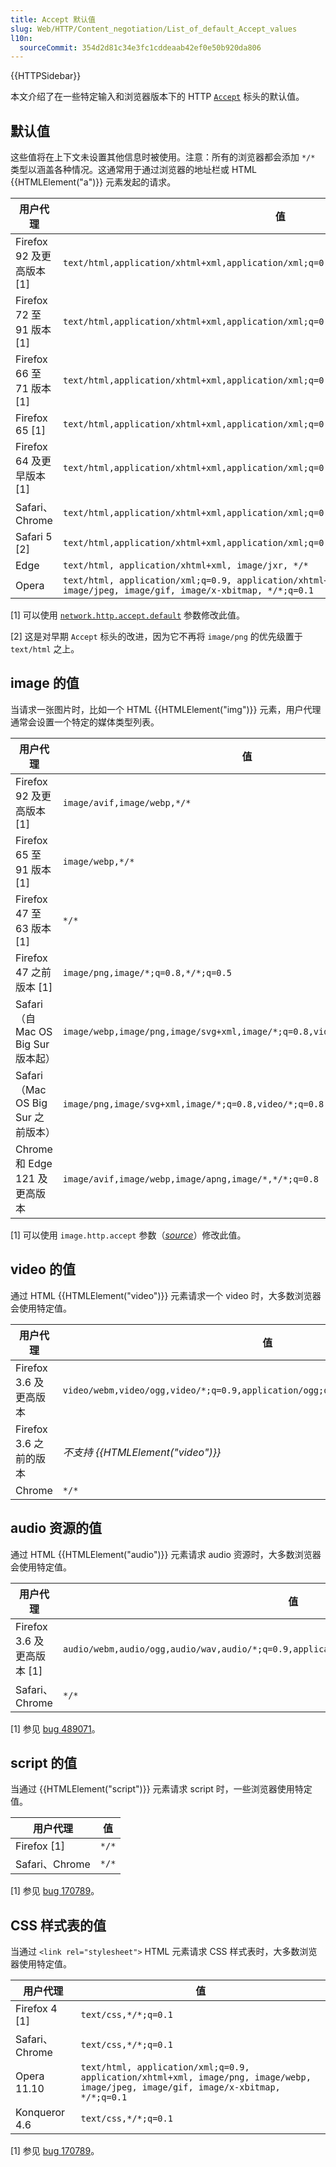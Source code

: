 ```yaml
---
title: Accept 默认值
slug: Web/HTTP/Content_negotiation/List_of_default_Accept_values
l10n:
  sourceCommit: 354d2d81c34e3fc1cddeaab42ef0e50b920da806
---
```


{{HTTPSidebar}}

本文介绍了在一些特定输入和浏览器版本下的 HTTP [`Accept`](/zh-CN/docs/Web/HTTP/Headers/Accept) 标头的默认值。

## 默认值

这些值将在上下文未设置其他信息时被使用。注意：所有的浏览器都会添加 `*/*` 类型以涵盖各种情况。这通常用于通过浏览器的地址栏或 HTML {{HTMLElement("a")}} 元素发起的请求。

| 用户代理                  | 值                                                                                                                                  |
| ------------------------- | ----------------------------------------------------------------------------------------------------------------------------------- |
| Firefox 92 及更高版本 [1] | `text/html,application/xhtml+xml,application/xml;q=0.9,image/avif,image/webp,*/*;q=0.8`                                             |
| Firefox 72 至 91 版本 [1] | `text/html,application/xhtml+xml,application/xml;q=0.9,image/webp,*/*;q=0.8`                                                        |
| Firefox 66 至 71 版本 [1] | `text/html,application/xhtml+xml,application/xml;q=0.9,*/*;q=0.8`                                                                   |
| Firefox 65 [1]            | `text/html,application/xhtml+xml,application/xml;q=0.9,image/webp,*/*;q=0.8`                                                        |
| Firefox 64 及更早版本 [1] | `text/html,application/xhtml+xml,application/xml;q=0.9,*/*;q=0.8`                                                                   |
| Safari、Chrome            | `text/html,application/xhtml+xml,application/xml;q=0.9,image/webp,image/apng,*/*;q=0.8`                                             |
| Safari 5 [2]              | `text/html,application/xhtml+xml,application/xml;q=0.9,*/*;q=0.8`                                                                   |
| Edge                      | `text/html, application/xhtml+xml, image/jxr, */*`                                                                                  |
| Opera                     | `text/html, application/xml;q=0.9, application/xhtml+xml, image/png, image/webp, image/jpeg, image/gif, image/x-xbitmap, */*;q=0.1` |

\[1] 可以使用 [`network.http.accept.default`](https://kb.mozillazine.org/Network.http.accept.default) 参数修改此值。

\[2] 这是对早期 `Accept` 标头的改进，因为它不再将 `image/png` 的优先级置于 `text/html` 之上。

## image 的值

当请求一张图片时，比如一个 HTML {{HTMLElement("img")}} 元素，用户代理通常会设置一个特定的媒体类型列表。

| 用户代理                           | 值                                                                         |
| ---------------------------------- | -------------------------------------------------------------------------- |
| Firefox 92 及更高版本 [1]          | `image/avif,image/webp,*/*`                                                |
| Firefox 65 至 91 版本 [1]          | `image/webp,*/*`                                                           |
| Firefox 47 至 63 版本 [1]          | `*/*`                                                                      |
| Firefox 47 之前版本 [1]            | `image/png,image/*;q=0.8,*/*;q=0.5`                                        |
| Safari（自 Mac OS Big Sur 版本起） | `image/webp,image/png,image/svg+xml,image/*;q=0.8,video/*;q=0.8,*/*;q=0.5` |
| Safari（Mac OS Big Sur 之前版本）  | `image/png,image/svg+xml,image/*;q=0.8,video/*;q=0.8,*/*;q=0.5`            |
| Chrome 和 Edge 121 及更高版本      | `image/avif,image/webp,image/apng,image/*,*/*;q=0.8`                       |

\[1] 可以使用 `image.http.accept` 参数（_[source](https://searchfox.org/mozilla-central/search?q=image.http.accept)_）修改此值。

## video 的值

通过 HTML {{HTMLElement("video")}} 元素请求一个 video 时，大多数浏览器会使用特定值。

| 用户代理               | 值                                                                                 |
| ---------------------- | ---------------------------------------------------------------------------------- |
| Firefox 3.6 及更高版本 | `video/webm,video/ogg,video/*;q=0.9,application/ogg;q=0.7,audio/*;q=0.6,*/*;q=0.5` |
| Firefox 3.6 之前的版本 | _不支持 {{HTMLElement("video")}}_                                                  |
| Chrome                 | `*/*`                                                                              |

## audio 资源的值

通过 HTML {{HTMLElement("audio")}} 元素请求 audio 资源时，大多数浏览器会使用特定值。

| 用户代理                   | 值                                                                                           |
| -------------------------- | -------------------------------------------------------------------------------------------- |
| Firefox 3.6 及更高版本 [1] | `audio/webm,audio/ogg,audio/wav,audio/*;q=0.9,application/ogg;q=0.7,video/*;q=0.6,*/*;q=0.5` |
| Safari、Chrome             | `*/*`                                                                                        |

\[1] 参见 [bug 489071](https://bugzil.la/489071)。

## script 的值

当通过 {{HTMLElement("script")}} 元素请求 script 时，一些浏览器使用特定值。

| 用户代理       | 值    |
| -------------- | ----- |
| Firefox [1]    | `*/*` |
| Safari、Chrome | `*/*` |

\[1] 参见 [bug 170789](https://bugzil.la/170789)。

## CSS 样式表的值

当通过 `<link rel="stylesheet">` HTML 元素请求 CSS 样式表时，大多数浏览器使用特定值。

| 用户代理       | 值                                                                                                                                  |
| -------------- | ----------------------------------------------------------------------------------------------------------------------------------- |
| Firefox 4 [1]  | `text/css,*/*;q=0.1`                                                                                                                |
| Safari、Chrome | `text/css,*/*;q=0.1`                                                                                                                |
| Opera 11.10    | `text/html, application/xml;q=0.9, application/xhtml+xml, image/png, image/webp, image/jpeg, image/gif, image/x-xbitmap, */*;q=0.1` |
| Konqueror 4.6  | `text/css,*/*;q=0.1`                                                                                                                |

\[1] 参见 [bug 170789](https://bugzil.la/170789)。
